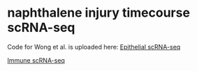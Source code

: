 # naphthalene injury timecourse scRNA-seq

Code for Wong et al. is uploaded here:
[Epithelial scRNA-seq](https://drive.google.com/file/d/1WO7UYe6kekHGALnSRlayHOW4avxvWp8W/view?usp=sharing)

[Immune scRNA-seq](https://drive.google.com/file/d/1JOjl9rcf8ffLRDm8p1WL1LY9viTJYl7m/view?usp=sharing)
